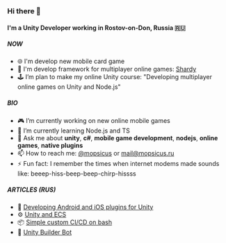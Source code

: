 ### Hi there 👋

#### I'm a Unity Developer working in Rostov-on-Don, Russia 🇷🇺

##### NOW

- 🌐 I'm develop new mobile card game
- 🧩 I'm develop framework for multiplayer online games: [Shardy](https://github.com/shardy)
- 🕹️ I’m plan to make my online Unity course: "Developing multiplayer online games on Unity and Node.js"

##### BIO

- 🎮 I’m currently working on new online mobile games
- 🌱 I’m currently learning Node.js and TS
- 💬 Ask me about **unity**, **c#**, **mobile game development**, **nodejs**, **online games**, **native plugins**
- 📫 How to reach me: [@mopsicus](http://t.me/mopsicus) or [mail@mopsicus.ru](mailto:mail@mopsicus.ru)
- ⚡ Fun fact: I remember the times when internet modems made sounds like: beeep-hiss-beep-beep-chirp-hissss

##### ARTICLES (RUS)
- 🔌 [Developing Android and iOS plugins for Unity](https://habr.com/ru/post/581160/)
- ⚙️ [Unity and ECS](https://habr.com/ru/post/358108/)
- 📦 [Simple custom CI/CD on bash](https://habr.com/ru/post/479884/)
- 🧰 [Unity Builder Bot](https://dtf.ru/gamedev/1224235-unity-builder-bot)
